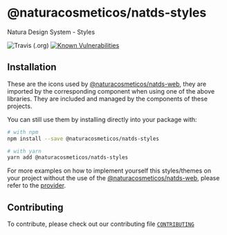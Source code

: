 # @naturacosmeticos/natds-styles

Natura Design System - Styles

![Travis (.org)](https://img.shields.io/travis/natura-cosmeticos/natds-js.svg)
[![Known Vulnerabilities](https://snyk.io/test/github/natura-cosmeticos/natds-js/badge.svg?targetFile=package.json)](https://snyk.io/test/github/natura-cosmeticos/natds-js?targetFile=package.json)

## Installation

These are the icons used by [@naturacosmeticos/natds-web](https://github.com/natura-cosmeticos/natds-js/tree/master/packages/web), they are imported by the corresponding component when using one of the above libraries.
They are included and managed by the components of these projects.


You can still use them by installing directly into your package with:

```sh
# with npm
npm install --save @naturacosmeticos/natds-styles

# with yarn
yarn add @naturacosmeticos/natds-styles
```

For more examples on how to implement yourself this styles/themes on your project without the use of the [@naturacosmeticos/natds-web](https://github.com/natura-cosmeticos/natds-js/tree/master/packages/web), please refer to the [provider](https://github.com/natura-cosmeticos/natds-js/tree/master/packages/web/src/Provider/index.tsx).


## Contributing

To contribute, please check out our contributing file [`CONTRIBUTING`](./CONTRIBUTING.md)

